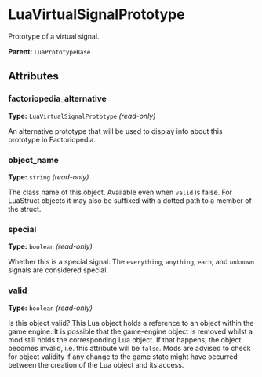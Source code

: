 # LuaVirtualSignalPrototype

Prototype of a virtual signal.

**Parent:** `LuaPrototypeBase`

## Attributes

### factoriopedia_alternative

**Type:** `LuaVirtualSignalPrototype` _(read-only)_

An alternative prototype that will be used to display info about this prototype in Factoriopedia.

### object_name

**Type:** `string` _(read-only)_

The class name of this object. Available even when `valid` is false. For LuaStruct objects it may also be suffixed with a dotted path to a member of the struct.

### special

**Type:** `boolean` _(read-only)_

Whether this is a special signal. The `everything`, `anything`, `each`, and `unknown` signals are considered special.

### valid

**Type:** `boolean` _(read-only)_

Is this object valid? This Lua object holds a reference to an object within the game engine. It is possible that the game-engine object is removed whilst a mod still holds the corresponding Lua object. If that happens, the object becomes invalid, i.e. this attribute will be `false`. Mods are advised to check for object validity if any change to the game state might have occurred between the creation of the Lua object and its access.

